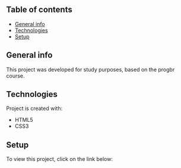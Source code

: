 ## Table of contents
* [General info](#general-info)
* [Technologies](#technologies)
* [Setup](#setup)

## General info
This project was developed for study purposes, based on the progbr course.
	
## Technologies
Project is created with:
* HTML5
* CSS3

	
## Setup
To view this project, click on the link below:


